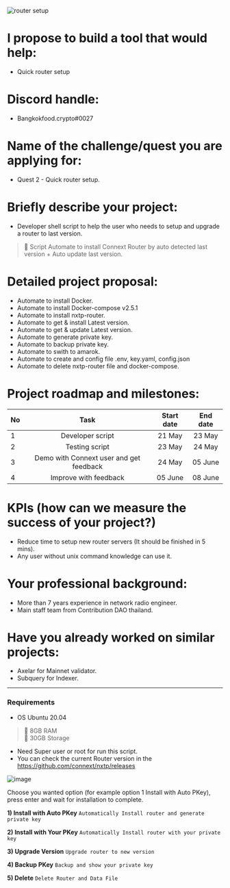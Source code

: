 ![router setup](https://user-images.githubusercontent.com/83507970/170120644-be13ee8c-486c-43e5-a2ce-f88c4f2aaaa5.png)

#  I propose to build a tool that would help: 
- Quick router setup

# Discord handle: 
- Bangkokfood.crypto#0027

# Name of the challenge/quest you are applying for: 
- Quest 2 - Quick router setup.

# Briefly describe your project: 
- Developer shell script to help the user who needs to setup and upgrade a router to last version.  

>:black_square_button: Script Automate to install Connext Router by auto detected last version + Auto update last version.<br>

# Detailed project proposal:
- Automate to install Docker.
- Automate to install Docker-compose v2.5.1
- Automate to install nxtp-router.
- Automate to get & install Latest version.
- Automate to get & update Latest version.
- Automate to generate private key.
- Automate to backup private key.
- Automate to swith to amarok.
- Automate to create and config file .env, key.yaml, config.json
- Automate to delete nxtp-router file and docker-compose.

# Project roadmap and milestones:
| No           | Task | Start date | End date |
| ------------ | :--------: | :--------: | :--------: |
| 1            | Developer script | 21 May|  23 May |
| 2            | Testing script | 23 May|  24 May |
| 3            | Demo with Connext user and get feedback| 24 May|  05 June |
| 4            | Improve with feedback| 05 June |  08 June |


# KPIs (how can we measure the success of your project?)
- Reduce time to setup new router servers (It should be finished in 5 mins).
- Any user without unix command knowledge can use it.

# Your professional background:
- More than 7 years experience in network radio engineer.
- Main staff team from Contribution DAO thailand.

# Have you already worked on similar projects:
- Axelar for Mainnet validator.
- Subquery for Indexer.

---


### Requirements

- OS Ubuntu 20.04 
>:black_square_button: 8GB RAM<br>
>:black_square_button: 30GB Storage<br>
- Need Super user or root for run this script.
- You can check the current Router version in the https://github.com/connext/nxtp/releases







![image](https://user-images.githubusercontent.com/83507970/170120882-96064529-8c8f-444d-880a-c9f4e188f6b1.png)

Choose you wanted option (for example option 1 Install with Auto PKey), press enter and wait for installation to complete.

 **1) Install with Auto PKey** `Automatically Install router and generate private key`


 **2) Install with Your PKey** `Automatically Install router with your private key`


 **3) Upgrade Version** `Upgrade router to new version`


 **4) Backup PKey** `Backup and show your private key`


 **5) Delete** `Delete Router and Data File`


